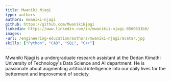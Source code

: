 ```yaml
---
title: Mwaniki Njagi
type: authors
authors: mwaniki-njagi
github: https://github.com/MwanikiNjagi
linkedin: https://www.linkedin.com/in/mwanikii-njagi-8560631b8/
images:
-url: /engineering-education/authors/mwaniki-njagi/avatar.jpg
skills: ["Python", "CAD", "SQL", "C++"]
---
```

Mwaniki Njagi is a undergraduate research assistant at the Dedan Kimathi University of Technology's Data Science and AI department. He is passionate about augmenting artificial intelligence into our daily lives for the betterment and improvement of society.
